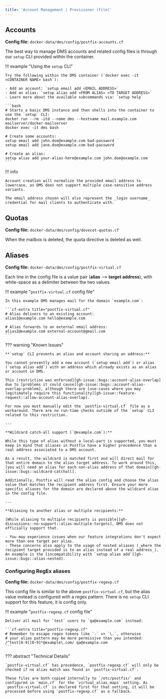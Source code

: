 ```yaml
---
title: 'Account Management | Provisioner (File)'
---
```


## Accounts

**Config file:** `docker-data/dms/config/postfix-accounts.cf`

The best way to manage DMS accounts and related config files is through our `setup` CLI provided within the container.

!!! example "Using the `setup` CLI"

    Try the following within the DMS container (`docker exec -it <CONTAINER NAME> bash`):

    - Add an account: `setup email add <EMAIL ADDRESS>`
    - Add an alias: `setup alias add <FROM ALIAS> <TO TARGET ADDRESS>`
    - Learn more about the available subcommands via: `setup help`

    ```bash
    # Starts a basic DMS instance and then shells into the container to use the `setup` CLI:
    docker run --rm -itd --name dms --hostname mail.example.com mailserver/docker-mailserver
    docker exec -it dms bash

    # Create some accounts:
    setup email add john.doe@example.com bad-password
    setup email add jane.doe@example.com bad-password

    # Create an alias:
    setup alias add your-alias-here@example.com john.doe@example.com
    ```

!!! info

    Account creation will normalize the provided email address to lowercase, as DMS does not support multiple case-sensitive address variants.

    The email address chosen will also represent the _login username_ credential for mail clients to authenticate with.

## Quotas

**Config file:** `docker-data/dms/config/dovecot-quotas.cf`

When the mailbox is deleted, the quota directive is deleted as well.

## Aliases

**Config file:** `docker-data/dms/config/postfix-virtual.cf`

Each line in the config file is a value pair (**alias** --> **target address**), with white-space as a delimiter between the two values.

!!! example "`postfix-virtual.cf` config file"

    In this example DMS manages mail for the domain `example.com`:

    ```cf-extra title="postfix-virtual.cf"
    # Alias delivers to an existing account:
    alias1@example.com hello@example.com

    # Alias forwards to an external email address:
    alias2@example.com external-account@gmail.com
    ```

??? warning "Known Issues"

    **`setup` CLI prevents an alias and account sharing an address:**

    You cannot presently add a new account (`setup email add`) or alias (`setup alias add`) with an address which already exists as an alias or account in DMS.

    This [restriction was enforced][gh-issue::bugs::account-alias-overlap] due to [problems it could cause][gh-issue::bugs::account-alias-overlap-problem], although there are [use-cases where you may legitimately require this functionality][gh-issue::feature-request::allow-account-alias-overlap].

    For now you must manually edit the `postfix-virtual.cf` file as a workaround. There are no run-time checks outside of the `setup` CLI related to this restriction.

    ---

    **Wildcard catch-all support (`@example.com`):**

    While this type of alias without a local-part is supported, you must keep in mind that aliases in Postfix have a higher precedence than a real address associated to a DMS account.

    As a result, the wildcard is matched first and will direct mail for that entire domain to the alias target address. To work around this, [you will need an alias for each non-alias address of that domain][gh-issue::bugs::wildcard-catchall].

    Additionally, Postfix will read the alias config and choose the alias value that matches the recipient address first. Ensure your more specific aliases for the domain are declared above the wildcard alias in the config file.

    ---

    **Aliasing to another alias or multiple recipients:**

    [While aliasing to multiple recipients is possible][gh-discussions::no-support::alias-multiple-targets], DMS does not officially support that.

    - You may experience issues when our feature integrations don't expect more than one target per alias.
    - These concerns also apply to the usage of nested aliases (_where the recipient target provided is to an alias instead of a real address_). An example is the [incompatibility with `setup alias add`][gh-issue::bugs::alias-nested].

### Configuring RegEx aliases

**Config file:** `docker-data/dms/config/postfix-regexp.cf`

This config file is similar to the above `postfix-virtual.cf`, but the alias value instead is configured with a regex pattern. There is no `setup` CLI support for this feature, it is config only.

!!! example "`postfix-regexp.cf` config file"

    Deliver all mail for `test` users to `qa@example.com` instead:

    ```cf-extra title="postfix-regexp.cf"
    # Remember to escape regex tokens like `.` => `\.`, otherwise
    # your alias pattern may be more permissive than you intended:
    /^test[0-9][0-9]*@example\.com/ qa@example.com
    ```

??? abstract "Technical Details"

    `postfix-virtual.cf` has precedence, `postfix-regexp.cf` will only be checked if no alias match was found in `postfix-virtual.cf`.

    These files are both copied internally to `/etc/postfix/` and configured in `main.cf` for the `virtual_alias_maps` setting. As `postfix-virtual.cf` is declared first for that setting, it will be processed before using `postfix-regexp.cf` as a fallback.

[gh-issue::feature-request::allow-account-alias-overlap]: https://github.com/docker-mailserver/docker-mailserver/issues/3528
[gh-issue::bugs::account-alias-overlap-problem]: https://github.com/docker-mailserver/docker-mailserver/issues/3350#issuecomment-1550528898
[gh-issue::bugs::account-alias-overlap]: https://github.com/docker-mailserver/docker-mailserver/issues/3022#issuecomment-1807816689
[gh-issue::bugs::wildcard-catchall]: https://github.com/docker-mailserver/docker-mailserver/issues/3022#issuecomment-1610452561
[gh-issue::bugs::alias-nested]: https://github.com/docker-mailserver/docker-mailserver/issues/3622#issuecomment-1794504849
[gh-discussions::no-support::alias-multiple-targets]: https://github.com/orgs/docker-mailserver/discussions/3805#discussioncomment-8215417
